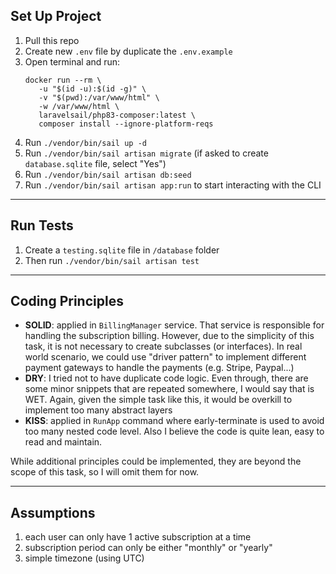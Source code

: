 ## Set Up Project

1. Pull this repo
2. Create new `.env` file by duplicate the `.env.example`
3. Open terminal and run:
   ```shell
   docker run --rm \
      -u "$(id -u):$(id -g)" \
      -v "$(pwd):/var/www/html" \
      -w /var/www/html \
      laravelsail/php83-composer:latest \
      composer install --ignore-platform-reqs
   ```
4. Run `./vendor/bin/sail up -d`
5. Run `./vendor/bin/sail artisan migrate` (if asked to create `database.sqlite` file, select "Yes")
6. Run `./vendor/bin/sail artisan db:seed`
7. Run `./vendor/bin/sail artisan app:run` to start interacting with the CLI

---

## Run Tests

1. Create a `testing.sqlite` file in `/database` folder
2. Then run `./vendor/bin/sail artisan test`

---

## Coding Principles

- **SOLID**: applied in `BillingManager` service. That service is responsible for handling the subscription billing. However, due to the simplicity of this task, it is not necessary to create subclasses (or interfaces). In real world scenario, we could use "driver pattern" to implement different payment gateways to handle the payments (e.g. Stripe, Paypal...)
- **DRY**: I tried not to have duplicate code logic. Even through, there are some minor snippets that are repeated somewhere, I would say that is WET. Again, given the simple task like this, it would be overkill to implement too many abstract layers
- **KISS**: applied in `RunApp` command where early-terminate is used to avoid too many nested code level. Also I believe the code is quite lean, easy to read and maintain. 

While additional principles could be implemented, they are beyond the scope of this task, so I will omit them for now.

---

## Assumptions

1. each user can only have 1 active subscription at a time
2. subscription period can only be either "monthly" or "yearly"
3. simple timezone (using UTC)
